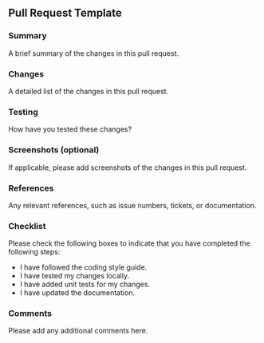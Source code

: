 ## Pull Request Template

### Summary

A brief summary of the changes in this pull request.

### Changes

A detailed list of the changes in this pull request.

### Testing

How have you tested these changes?

### Screenshots (optional)

If applicable, please add screenshots of the changes in this pull request.

### References

Any relevant references, such as issue numbers, tickets, or documentation.

### Checklist

Please check the following boxes to indicate that you have completed the following steps:

* I have followed the coding style guide.
* I have tested my changes locally.
* I have added unit tests for my changes.
* I have updated the documentation.

### Comments

Please add any additional comments here.
